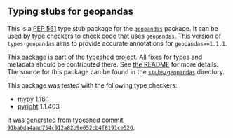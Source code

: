 ## Typing stubs for geopandas

This is a [PEP 561](https://peps.python.org/pep-0561/) type stub package for
the [`geopandas`](https://github.com/geopandas/geopandas) package. It can be used by type checkers
to check code that uses `geopandas`. This version of
`types-geopandas` aims to provide accurate annotations for
`geopandas==1.1.1`.

This package is part of the [typeshed project](https://github.com/python/typeshed).
All fixes for types and metadata should be contributed there.
See [the README](https://github.com/python/typeshed/blob/main/README.md)
for more details. The source for this package can be found in the
[`stubs/geopandas`](https://github.com/python/typeshed/tree/main/stubs/geopandas)
directory.

This package was tested with the following type checkers:
* [mypy](https://github.com/python/mypy/) 1.16.1
* [pyright](https://github.com/microsoft/pyright) 1.1.403

It was generated from typeshed commit
[`91ba0da4aad754c912a82b9e052cb4f8191ce520`](https://github.com/python/typeshed/commit/91ba0da4aad754c912a82b9e052cb4f8191ce520).